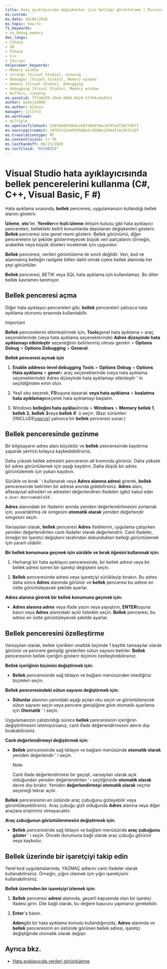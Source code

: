 ```yaml
---
title: Hata ayıklayıcıda değişkenler için belleği görüntüleme | Microsoft Docs
ms.custom: ''
ms.date: 10/04/2018
ms.topic: how-to
f1_keywords:
- vs.debug.memory
dev_langs:
- CSharp
- VB
- FSharp
- C++
- JScript
helpviewer_keywords:
- Memory window
- strings [Visual Studio], viewing
- debugger [Visual Studio], Memory window
- memory [Visual Studio], debugging
- debugging [Visual Studio], Memory window
- buffers, viewing
ms.assetid: 7f7a0439-10e4-4966-bb2d-51f04cda4fe2
author: mikejo5000
ms.author: mikejo
manager: jillfra
ms.workload:
- multiple
ms.openlocfilehash: 51070e06f684c2e873ded76ec8797ed7587745ff
ms.sourcegitcommit: c076fe12e459f0dbe2cd508e1294af14cb53119f
ms.translationtype: MT
ms.contentlocale: tr-TR
ms.lasthandoff: 06/25/2020
ms.locfileid: "85348333"
---
```

# <a name="use-the-memory-windows-in-the-visual-studio-debugger-c-c-visual-basic-f"></a>Visual Studio hata ayıklayıcısında bellek pencerelerini kullanma (C#, C++, Visual Basic, F #)

Hata ayıklama sırasında, **bellek** penceresi, uygulamanızın kullandığı bellek alanını gösterir.

**İzleme**, **oto**'ler, **Yereller**ve **hızlı izleme** iletişim kutusu gibi hata ayıklayıcı pencereleri, bellekteki belirli konumlarda depolanan değişkenleri gösterir. **Bellek** penceresi size genel resmi gösterir. Bellek görünümü, diğer pencerelerin iyi şekilde göstermeyecek büyük veri parçalarını (örneğin, arabellek veya büyük dizeler) incelemek için uygundur.

**Bellek** penceresi, verileri görüntüleme ile sınırlı değildir. Veri, kod ve atanmamış belleğin rastgele bitleri dahil olmak üzere bellek alanında her şeyi görüntüler.

**Bellek** penceresi, BETIK veya SQL hata ayıklama için kullanılamaz. Bu diller bellek kavramını tanımıyor.

## <a name="open-a-memory-window"></a>Bellek penceresi açma

Diğer hata ayıklayıcı pencereleri gibi, **bellek** pencereleri yalnızca hata ayıklama oturumu sırasında kullanılabilir.

>[!IMPORTANT]
>**Bellek** pencerelerini etkinleştirmek için, **Tools**genel hata ayıklama > araç seçeneklerinde (veya hata ayıklama seçeneklerinde) **Adres düzeyinde hata ayıklamayı etkinleştir** seçeneğinin belirlenmiş olması gerekir  >  **Options** **Debug**  >  **Options** **Debugging**  >  **General**.

**Bellek penceresi açmak için**

1. **Enable address-level debugging** **Tools**  >  **Options** **Debug**  >  **Options** **Hata ayıklama**  >  **genel**> araç seçeneklerinde (veya hata ayıklama seçeneklerinde) Adres düzeyinde hata ayıklamayı etkinleştir ' in seçildiğinden emin olun.

1. Yeşil oku seçerek, **F5**tuşuna basarak **veya hata ayıklama**  >  **başlatma hata ayıklamayı**seçerek hata ayıklamayı başlatın.

2. Windows **belleğini hata ayıkla**altında  >  **Windows**  >  **Memory** **bellek 1**, **bellek 2**, **bellek 3**veya **bellek 4**' ü seçin. (Bazı sürümleri [!INCLUDE[vsprvs](../code-quality/includes/vsprvs_md.md)] yalnızca bir **bellek** penceresi sunar.)

## <a name="move-around-in-the-memory-window"></a>Bellek penceresinde gezinme

Bir bilgisayarın adres alanı büyüktür ve **bellek** penceresinde kaydırma yaparak yerinizi kolayca kaybedebilirsiniz.

Daha yüksek bellek adresleri pencerenin alt kısmında görünür. Daha yüksek bir adres görüntülemek için aşağı kaydırın. Daha düşük bir adres görüntülemek için yukarı kaydırın.

Sürükle ve bırak ' ı kullanarak veya **Adres alanına adresi** girerek, **bellek** penceresinde belirtilen bir adrese anında gidebilirsiniz. **Adres** alanı, alfasayısal adresleri ve adresleri değerlendiren ifadeleri (gibi) kabul eder `e.User.NonroamableId` .

**Adres** alanındaki bir ifadenin anında yeniden değerlendirilmesini zorlamak için, yuvarlatılmış ok simgesini **otomatik olarak** yeniden değerlendir simgesini seçin.

Varsayılan olarak, **bellek** penceresi **Adres** ifadelerini, uygulama çalışırken yeniden değerlendirilen canlı ifadeler olarak değerlendirir. Canlı ifadeler, örneğin bir işaretçi değişkeni tarafından dokundukları belleği görüntülemek için yararlı olabilir.

**Bir bellek konumuna geçmek için sürükle ve bırak öğesini kullanmak için:**

1. Herhangi bir hata ayıklayıcı penceresinde, bir bellek adresi veya bir bellek adresi içeren bir işaretçi değişkeni seçin.

2. **Bellek** penceresinde adresi veya işaretçiyi sürükleyip bırakın. Bu adres daha sonra **Adres** alanında görünür ve **bellek** penceresi bu adresi en üstte görüntüleyecek şekilde ayarlar.

**Adres alanına girerek bir bellek konumuna geçmek için:**

- **Adres alanına adres** veya ifade yazın veya yapıştırın, **ENTER**tuşuna basın veya **Adres** alanındaki açılır listeden seçin. **Bellek** penceresi, bu adresi en üstte görüntüleyecek şekilde ayarlar.

## <a name="customize-the-memory-window"></a>Bellek penceresini özelleştirme

Varsayılan olarak, bellek içerikleri onaltılık biçimde 1 baytlık tamsayılar olarak görünür ve pencere genişliği gösterilen sütun sayısını belirler. **Bellek** penceresinin bellek içeriğini gösterir biçimini özelleştirebilirsiniz.

**Bellek içeriğinin biçimini değiştirmek için:**

- **Bellek** penceresinde sağ tıklayın ve bağlam menüsünden istediğiniz biçimleri seçin.

**Bellek penceresindeki sütun sayısını değiştirmek için:**

- **Sütunlar** alanının yanındaki aşağı açılan oku seçin ve görüntülenecek sütun sayısını seçin veya pencere genişliğine göre otomatik ayarlama için **Otomatik** ' i seçin.

Uygulamanızın çalıştırıldığı sürece **bellek** penceresinin içeriğinin değiştirilmesini istemiyorsanız, canlı ifade değerlendirmesini devre dışı bırakabilirsiniz.

**Canlı değerlendirmeyi değiştirmek için:**

- **Bellek** penceresinde sağ tıklayın ve bağlam menüsünde **otomatik olarak** yeniden değerlendir ' i seçin.

  >[!NOTE]
  >Canlı ifade değerlendirmesi bir geçişli, varsayılan olarak açık olduğundan yeniden değerlendirilen ' ı seçtiğinizde **otomatik olarak** devre dışı bırakır. Yeniden **değerlendirmeyi otomatik olarak** seçme seçeneği tekrar açılır.

**Bellek** penceresinin en üstünde araç çubuğunu gizleyebilir veya görüntüleyebilirsiniz. Araç çubuğu gizli olduğunda **Adres** alanına veya diğer araçlara erişiminiz olmayacaktır.

**Araç çubuğunun görüntülenmesini değiştirmek için:**

- **Bellek** penceresinde sağ tıklayın ve bağlam menüsünde **araç çubuğunu göster** ' i seçin. Önceki durumuna bağlı olarak araç çubuğu görünür veya kaybolur.

## <a name="follow-a-pointer-through-memory"></a>Bellek üzerinde bir işaretçiyi takip edin

Yerel kod uygulamalarında, YAZMAÇ adlarını canlı ifadeler olarak kullanabilirsiniz. Örneğin, yığını izlemek için yığın işaretçisini kullanabilirsiniz.

**Bellek üzerinden bir işaretçiyi izlemek için:**

1. **Bellek** penceresi **adresi** alanında, geçerli kapsamda olan bir işaretçi ifadesi girin. Dile bağlı olarak, bu değere başvuru yapmanız gerekebilir.

2. **Enter**'a basın.

   **Adım**gibi bir hata ayıklama komutu kullandığınızda, **Adres** alanında ve **bellek** penceresinin en üstünde görünen bellek adresi, işaretçi değiştiğinde otomatik olarak değişir.

## <a name="see-also"></a>Ayrıca bkz.
- [Hata ayıklayıcıda verileri görüntüleme](../debugger/viewing-data-in-the-debugger.md)